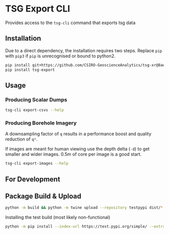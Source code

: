# TSG Export CLI
Provides access to the `tsg-cli` command that exports tsg data

## Installation
Due to a direct dependency, the installation requires two steps. Replace `pip` with `pip3` if `pip` is unrecognised or bound to python2.
```bash
pip install git+https://github.com/CSIRO-GeoscienceAnalytics/tsg-xr@8aea5c890daa4663e5d7251f2f0ca584b61e2237 &&\
pip install tsg-export
```

## Usage
### Producing Scalar Dumps
```bash
tsg-cli export-csvs --help
```

### Producing Borehole Imagery
A downsampling factor of `q` results in a performance boost and quality reduction of `q²`.

If images are meant for human viewing use the depth delta (`-d`) to get smaller and wider images. 0.5m of core per image is a good start.
```bash
tsg-cli export-images --help
```

## For Development
## Package Build & Upload
```bash
python -m build && python -m twine upload --repository testpypi dist/*
```

Installing the test build (most likely non-functional)
```bash
python -m pip install --index-url https://test.pypi.org/simple/ --extra-index-url https://pypi.org/simple/ tsg-export
```